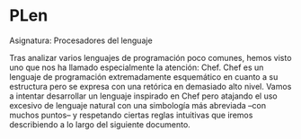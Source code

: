 # PLen
Asignatura: Procesadores del lenguaje

Tras analizar varios lenguajes de programación poco comunes, hemos visto uno que nos ha llamado especialmente la atención: Chef.
Chef es un lenguaje de programación extremadamente esquemático en cuanto a su estructura pero se expresa con una retórica en demasiado alto nivel.
Vamos a intentar desarrollar un lenguaje inspirado en Chef pero atajando el uso excesivo de lenguaje natural con una simbología más abreviada –con muchos puntos– y respetando ciertas reglas intuitivas que iremos describiendo a lo largo del siguiente documento.
